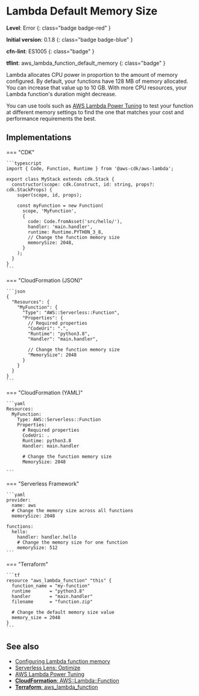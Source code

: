 # Lambda Default Memory Size

__Level__: Error
{: class="badge badge-red" }

__Initial version__: 0.1.8
{: class="badge badge-blue" }

__cfn-lint__: ES1005
{: class="badge" }

__tflint__: aws_lambda_function_default_memory
{: class="badge" }

Lambda allocates CPU power in proportion to the amount of memory configured. By default, your functions have 128 MB of memory allocated. You can increase that value up to 10 GB. With more CPU resources, your Lambda function's duration might decrease.

You can use tools such as [AWS Lambda Power Tuning](https://github.com/alexcasalboni/aws-lambda-power-tuning) to test your function at different memory settings to find the one that matches your cost and performance requirements the best.

## Implementations

=== "CDK"

    ```typescript
    import { Code, Function, Runtime } from '@aws-cdk/aws-lambda';

    export class MyStack extends cdk.Stack {
      constructor(scope: cdk.Construct, id: string, props?: cdk.StackProps) {
        super(scope, id, props);

        const myFunction = new Function(
          scope, 'MyFunction',
          {
            code: Code.fromAsset('src/hello/'),
            handler: 'main.handler',
            runtime: Runtime.PYTHON_3_8,
            // Change the function memory size
            memorySize: 2048,
          }
        );
      }
    }
    ```

=== "CloudFormation (JSON)"

    ```json
    {
      "Resources": {
        "MyFunction": {
          "Type": "AWS::Serverless::Function",
          "Properties": {
            // Required properties
            "CodeUri": ".",
            "Runtime": "python3.8",
            "Handler": "main.handler",

            // Change the function memory size
            "MemorySize": 2048
          }
        }
      }
    }
    ```

=== "CloudFormation (YAML)"

    ```yaml
    Resources:
      MyFunction:
        Type: AWS::Serverless::Function
        Properties:
          # Required properties
          CodeUri: .
          Runtime: python3.8
          Handler: main.handler

          # Change the function memory size
          MemorySize: 2048

    ```

=== "Serverless Framework"

    ```yaml
    provider:
      name: aws
      # Change the memory size across all functions
      memorySize: 2048

    functions:
      hello:
        handler: handler.hello
        # Change the memory size for one function
        memorySize: 512
    ```

=== "Terraform"

    ```tf
    resource "aws_lambda_function" "this" {
      function_name = "my-function"
      runtime       = "python3.8"
      handler       = "main.handler"
      filename      = "function.zip"

      # Change the default memory size value
      memory_size = 2048
    }
    ```

## See also

* [Configuring Lambda function memory](https://docs.aws.amazon.com/lambda/latest/dg/configuration-memory.html)
* [Serverless Lens: Optimize](https://docs.aws.amazon.com/wellarchitected/latest/serverless-applications-lens/optimize.html)
* [AWS Lambda Power Tuning](https://github.com/alexcasalboni/aws-lambda-power-tuning)
* [__CloudFormation__: AWS::Lambda::Function](https://docs.aws.amazon.com/AWSCloudFormation/latest/UserGuide/aws-resource-lambda-function.html)
* [__Terraform__: aws_lambda_function](https://registry.terraform.io/providers/hashicorp/aws/latest/docs/resources/lambda_function)